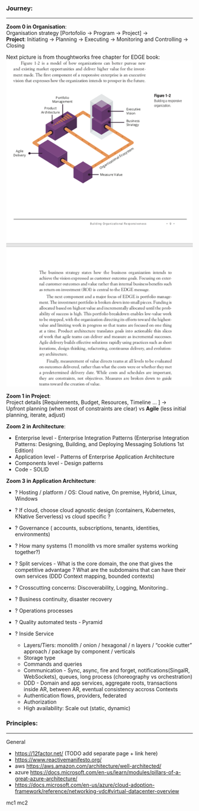 ### Journey: 
---
**Zoom 0 in **Organisation****:  
Organisation strategy [Portofolio -> Program -> Project] ->  
**Project**: Initiating -> Planning -> Executing -> Monitoring and Controlling -> Closing  

Next picture is from thoughtworks free chapter for EDGE book:
![alt text](https://github.com/ionutmandra/thesystem/blob/master/ThoughtworksEDGE.png)


**Zoom 1 in Project**:  
Project details [Requirements, Budget, Resources, Timeline ... ] ->  
Upfront planning (when most of constraints are clear) vs **Agile** (less initial planning, iterate, adjust)

**Zoom 2 in Architecture**:  
*  Enterprise level - Enterprise Integration Patterns (Enterprise Integration Patterns: Designing, Building, and Deploying Messaging Solutions 1st Edition)  
* Application level - Patterns of Enterprise Application Architecture
* Components level - Design patterns
* Code - SOLID  

**Zoom 3 in Application Architecture**: 
* ? Hosting / platform / OS: Cloud native, On premise, Hybrid, Linux, Windows
* ? If cloud, choose cloud agnostic design (containers, Kubernetes, KNative Serverless) vs cloud specific ?
* ? Governance ( accounts, subscriptions, tenants, identities, environments)
* ? How many systems (1 monolith vs more smaller systems working together?)  
* ? Split services - What is the core domain, the one that gives the competitive advantage ? What are the subdomains that can have their own services  (DDD Context mapping, bounded contexts)
* ? Crosscutting concerns: Discoverability, Logging, Monitoring..
* ? Business continuity, disaster recovery
* ? Operations processes
* ? Quality automated tests - Pyramid

* ? Inside Service
   * Layers/Tiers: monolith / onion / hexagonal / n layers / “cookie cutter” approach / package by component / verticals
   * Storage type
   * Commands and queries
   * Communication - Sync, async, fire and forget, notifications(SingalR, WebSockets), queues, long process (choreography vs orchestration)
   * DDD - Domain and app services, aggregate roots, transactions inside AR, between AR, eventual consistency accross Contexts
   * Authentication flows, providers, federated
   * Authorization
   * High availability: Scale out (static, dynamic) 

  
### Principles:
---
General
* https://12factor.net/ (TODO add separate page + link here)  
* https://www.reactivemanifesto.org/
* aws https://aws.amazon.com/architecture/well-architected/  
* azure https://docs.microsoft.com/en-us/learn/modules/pillars-of-a-great-azure-architecture/
* https://docs.microsoft.com/en-us/azure/cloud-adoption-framework/reference/networking-vdc#virtual-datacenter-overview


mc1
mc2





